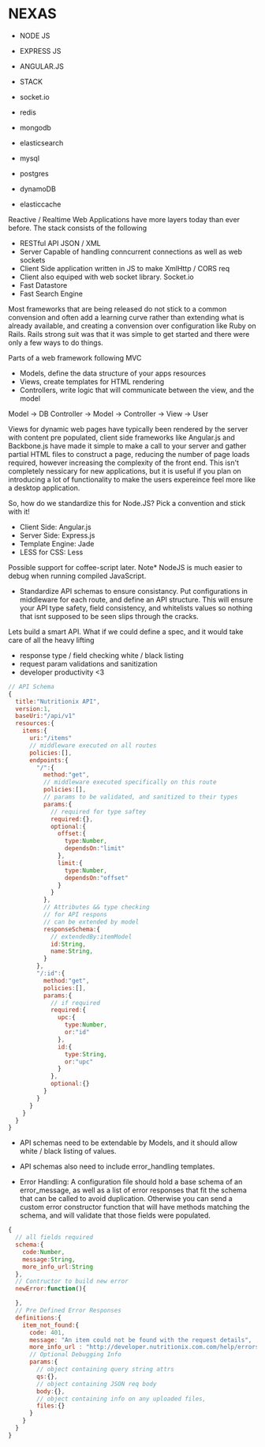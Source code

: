 # NEXAS

- NODE JS
- EXPRESS JS
- ANGULAR.JS
- STACK

- socket.io
- redis
- mongodb
- elasticsearch
- mysql
- postgres
- dynamoDB
- elasticcache

Reactive / Realtime Web Applications have more layers
today than ever before. The stack consists of the following

- RESTful API JSON / XML
- Server Capable of handling conncurrent connections
  as well as web sockets
- Client Side application written in JS to make XmlHttp / CORS req
- Client also equiped with web socket library.  Socket.io
- Fast Datastore
- Fast Search Engine

Most frameworks that are being released do not stick to a common convension and often add a learning curve rather than extending what is already available, and creating a convension over configuration like Ruby on Rails. Rails strong suit was that it was simple to get started and there were only a few ways to do things.

Parts of a web framework following MVC
- Models, define the data structure of your apps resources
- Views, create templates for HTML rendering
- Controllers, write logic that will communicate between the view, and the model

Model -> DB
Controller -> Model -> Controller -> View -> User

Views for dynamic web pages have typically been rendered by the server with content
pre populated, client side frameworks like Angular.js and Backbone.js have made it simple to make a call to your server and gather partial HTML files to construct a page, reducing the number of page loads required, however increasing the complexity of the front end. This isn't completely nessicary for new applications, but it is useful if you plan on introducing a lot of functionality to make the users expereince feel more like a desktop application.

So, how do we standardize this for Node.JS?
Pick a convention and stick with it!

- Client Side:     Angular.js
- Server Side:     Express.js
- Template Engine: Jade
- LESS for CSS:    Less

Possible support for coffee-script later. Note* NodeJS is much easier to debug when running compiled JavaScript.

- Standardize API schemas to ensure consistancy.
  Put configurations in middleware for each route, and define an API structure.
  This will ensure your API type safety, field consistency, and whitelists values so nothing that isnt supposed to be seen slips through the cracks.

Lets build a smart API. What if we could define a spec, and it would take care of all the heavy lifting

- response type / field checking white / black listing
- request param validations and sanitization
- developer productivity <3

```javascript
// API Schema
{
  title:"Nutritionix API",
  version:1,
  baseUri:"/api/v1"
  resources:{
    items:{
      uri:"/items"
      // middleware executed on all routes
      policies:[],
      endpoints:{
        "/":{
          method:"get",
          // middleware executed specifically on this route
          policies:[],
          // params to be validated, and sanitized to their types
          params:{
            // required for type saftey
            required:{},
            optional:{
              offset:{
                type:Number,
                dependsOn:"limit"
              },
              limit:{
                type:Number,
                dependsOn:"offset"
              }
            }
          },
          // Attributes && type checking
          // for API respons
          // can be extended by model
          responseSchema:{
            // extendedBy:itemModel
            id:String,
            name:String,
          }
        },
        "/:id":{
          method:"get",
          policies:[],
          params:{
            // if required
            required:{
              upc:{
                type:Number,
                or:"id"
              },
              id:{
                type:String,
                or:"upc"
              }
            },
            optional:{}
          }
        }
      }
    }
  }
}
```


- API schemas need to be extendable by Models, and it should allow white / black listing
  of values.

- API schemas also need to include error_handling templates.

- Error Handling: A configuration file should hold a base schema of an error_message, as
  well as a list of error responses that fit the schema that can be called to avoid duplication. Otherwise you can send a custom error
  constructor function that will have methods matching the schema, and will validate that those fields were populated.

```javascript
{
  // all fields required
  schema:{
    code:Number,
    message:String,
    more_info_url:String
  },
  // Contructor to build new error
  newError:function(){

  },
  // Pre Defined Error Responses
  definitions:{
    item_not_found:{
      code: 401,
      message: "An item could not be found with the request details",
      more_info_url : "http://developer.nutritionix.com.com/help/errors/item_not_found",
      // Optional Debugging Info
      params:{
        // object containing query string attrs
        qs:{},
        // object containing JSON req body
        body:{},
        // object containing info on any uploaded files,
        files:{}
      }
    }
  }
}
```